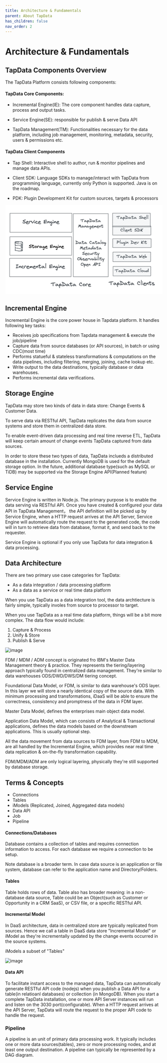 ```yaml
---
title: Architecture & Fundamentals
parent: About TapData
has_children: false
nav_order: 2
---
```

# Architecture & Fundamentals



## TapData Components Overview


The TapData Platform consists following components: 

#### TapData Core Components:

- Incremental Engine(IE): The core component handles data capture, process and output tasks. 

- Service Engine(SE): responsible for publish & serve Data API

- TapData Management(TM): Functionalities necessary for the data platform, including job management, monitoring, metadata, security, users & permissions etc. 

#### TapData Client Components

- Tap Shell: Interactive shell to author, run & monitor pipelines and manage data APIs. 

- Client SDK: Language SDKs to manage/interact with TapData from programming language, currently only Python is supported. Java is on the roadmap. 

- PDK: Plugin Development Kit for custom sources, targets & processors


![image](../../assets/Components.png)



## Incremental Engine

Incremental Engine is the core power house in Tapdata platform.  It handles following key tasks:

- Receives job specifications from Tapdata management & execute the job/pipeline
- Capture data from source databases (or API sources), in batch or using CDC(most time)
- Performs statueful & stateless transformations & computations on the data pipelines, including filtering, merging, joining, cache lookup etc. 
- Write output to the data destinations, typically database or data warehouses. 
- Performs incremental data verifications. 

## Storage Engine

TapData may store two kinds of data in data store: Change Events & Customer Data. 

To serve data via RESTful API, TapData replicates the data from source systems and store them in centralized data store. 

To enable event-driven data processing and real time reverse ETL, TapData will keep certain amount of change events TapData captured from data sources. 

In order to store these two types of data, TapData inclueds a distributed database in the installation. Currently MongoDB is used for the default storage option.   In the future, additional database type(such as MySQL or TiDB) may be supported via the Storage Engine API(Planned feature)



## Service Engine

Service Engine is written in Node.js. The primary purpose is to enable the data serving via RESTful API. Once you have created & configured your data API in TapData
Management， the API definition will be picked up by Service Engine, when a HTTP request arrives at the API Server, Service Engine will automatically route the request to the  generated code, the code will in turn to retrieve data from database, format it, and send back to the requester.

Service Engine is optional if you only use TapData for data integration & data processing. 

## Data Architecture

There are two primary use case categories for TapData:

- As a data integration / data processing platform
- As a data as a service or real time data platform

When you use TapData as a data integration tool, the data archtiecture is fairly simple, typically involes from source to processor to target. 

When you use TapData as a real time data platform, things will be a bit more complex. The data flow would include:

1. Capture & Process
2. Unify & Store 
3. Publish & Serve

![image](https://user-images.githubusercontent.com/1950232/152471844-5bf93763-bfea-45e0-8b56-c914fcd59242.png)

FDM / MDM / ADM concept is originated fro  IBM's Master Data Management theory & practice. They represents the tiering/layering approach typically found in centralized data management. They're similar to data warehouses ODS/DWD/DWS/DM tiering concept.

Foundational Data Model, or FDM, is similar to data warehouse's ODS layer. In this layer we will store a nearly identical copy of the source data. With minimum processing and transformations, iDaaS will be able to ensure the correctness, consistency and promptness of the data in FDM layer. 

Master Data Model, defines the enterprises main object data model. 

Application Data Model, which can consists of Analytical & Transactional applications, defines the data models based on the downstream applications. This is usually optional step. 

All the data movement from data sources to FDM layer, from FDM to MDM, are all handled by the Incremental Engine, which provides near real time data replication & on-the-fly transformation capability. 

FDM/MDM/ADM are only logical layering, physically they're still supported by database storage. 


## Terms & Concepts

- Connections 
- Tables
- iModels (Replicated, Joined, Aggregated data models)
- Data API  
- Job
- Pipeline

#### Connections/Databases

Database contains a collection of tables and requires connection information to access. For each database we require a connection to be setup.   

Note database is a broader term. In case data source is an application or file system, database can refer to the  application name and Directory/Folders. 

#### Tables

Table holds rows of data.  Table also has broader meaning: in a non-database data source, Table could be an Object(such as Customer or Opportunity in a CRM SaaS), or CSV file, or a specific RESTful API. 

#### Incremental Model

In DaaS architecture, data in centralized store are typically replicated from sources. Hence  we call a table in DaaS data store "Incremental Model" or iModel as they're incrementally updated by the change events occurred in the source systems. 

iModels a subset of "Tables" 

![image](https://user-images.githubusercontent.com/1950232/151934068-2527c288-69b2-494b-b58c-ebea631d6326.png)



#### Data API

To facilitate instant access to the managed data, TapData can automatically generate RESTful API code (nodejs) when you publish a Data API for a table(in relatioanl databases) or collection (in MongoDB).  When you start a complete TapData installation, one or more API Server instances will run and listen on the 3030 port(configurable). When a HTTP request arrives at the API Server, TapData will route the request to the proper API code to handle the request. 


 
### Pipeline

A pipeline is an unit of primary data processing work. It typically includes one or more data sources(tables), zero or more processing nodes, and at least one output destination. A pipeline can typically be represented by a DAG diagram.   


 
